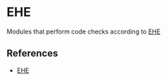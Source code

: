 # EHE 
Modules that perform code checks according to [EHE](https://www.mitma.gob.es/organos-colegiados/mas-organos-colegiados/comision-permanente-del-hormigon/cph/instrucciones/ehe-08-version-en-ingles)

## References
 - [EHE](https://www.mitma.gob.es/organos-colegiados/mas-organos-colegiados/comision-permanente-del-hormigon/cph/instrucciones/ehe-08-version-en-ingles)
